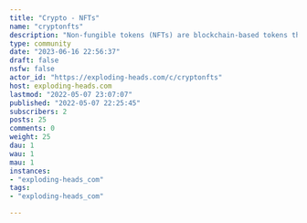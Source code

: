 ```yaml
---
title: "Crypto - NFTs" 
name: "cryptonfts"
description: "Non-fungible tokens (NFTs) are blockchain-based tokens that each represent a unique asset like:- a piece of art, - digital content, or - media. An NFT can be thought of as an irrevocable digital certificate of ownership and authenticity for a given asset, whether digital or physical. Non-fungible tokens (NFTs) are designed to be- cryptographically verifiable,- unique or scarce and- easily transferable. Unlike cryptocurrencies, they cannot be traded or exchanged at equivalency. This differs from fungible tokens like cryptocurrencies, which are identical to each other and, therefore, can serve as a medium for commercial transactions.- NFTs are unique cryptographic tokens that exist on a blockchain and cannot be replicated.- NFTs can represent real-world items like artwork and real estate.- Tokenizing these real-world tangible assets makes buying, selling, and trading them more efficient while reducing the probability of fraud.- NFTs can also function to represent individuals' identities, property rights, and more.- Leveraging cryptographic signatures native to the blockchain on which an NFT is issued, one can easily determine the origin and the current owner of the asset in question in seconds. **WARNING:**Investing in NFTs, cryptocurrencies and other Initial Coin Offerings (“ICOs”) is highly risky and speculative, and these links and discussions are not recommendations by Exploding Heads or the writer to invest in NFTs, cryptocurrencies or other ICOs. Since each individual's situation is unique, a qualified professional should always be consulted before making any financial decisions. Exploding Heads makes no representations or warranties as to the accuracy or timeliness of the information contained herein."
type: community
date: "2023-06-16 22:56:37"
draft: false
nsfw: false
actor_id: "https://exploding-heads.com/c/cryptonfts"
host: exploding-heads.com
lastmod: "2022-05-07 23:07:07"
published: "2022-05-07 22:25:45"
subscribers: 2
posts: 25
comments: 0
weight: 25
dau: 1
wau: 1
mau: 1
instances:
- "exploding-heads_com"
tags: 
- "exploding-heads_com"

---
```

